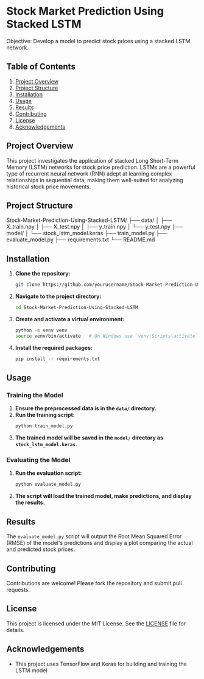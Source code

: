 # Stock Market Prediction Using Stacked LSTM
Objective: Develop a model to predict stock prices using a stacked LSTM network.

## Table of Contents
1. [Project Overview](#project-overview)
2. [Project Structure](#project-structure)
3. [Installation](#installation)
4. [Usage](#usage)
5. [Results](#results)
6. [Contributing](#contributing)
7. [License](#license)
8. [Acknowledgements](#acknowledgements)

## Project Overview
This project investigates the application of stacked Long Short-Term Memory (LSTM) networks for stock price prediction. LSTMs are a powerful type of recurrent neural network (RNN) adept at learning complex relationships in sequential data, making them well-suited for analyzing historical stock price movements.

## Project Structure
Stock-Market-Prediction-Using-Stacked-LSTM/
├── data/
│   ├── X_train.npy
│   ├── X_test.npy
│   ├── y_train.npy
│   └── y_test.npy
├── model/
│   └── stock_lstm_model.keras
├── train_model.py
├── evaluate_model.py
├── requirements.txt
└── README.md

## Installation
1. **Clone the repository:**
    ```sh
    git clone https://github.com/yourusername/Stock-Market-Prediction-Using-Stacked-LSTM.git
    ```
2. **Navigate to the project directory:**
    ```sh
    cd Stock-Market-Prediction-Using-Stacked-LSTM
    ```
3. **Create and activate a virtual environment:**
    ```sh
    python -m venv venv
    source venv/bin/activate   # On Windows use `venv\Scripts\activate`
    ```
4. **Install the required packages:**
    ```sh
    pip install -r requirements.txt
    ```

## Usage
### Training the Model
1. **Ensure the preprocessed data is in the `data/` directory.**
2. **Run the training script:**
    ```sh
    python train_model.py
    ```
3. **The trained model will be saved in the `model/` directory as `stock_lstm_model.keras`.**

### Evaluating the Model
1. **Run the evaluation script:**
    ```sh
    python evaluate_model.py
    ```
2. **The script will load the trained model, make predictions, and display the results.**

## Results
The `evaluate_model.py` script will output the Root Mean Squared Error (RMSE) of the model's predictions and display a plot comparing the actual and predicted stock prices.

## Contributing
Contributions are welcome! Please fork the repository and submit pull requests.

## License
This project is licensed under the MIT License. See the [LICENSE](LICENSE) file for details.

## Acknowledgements
- This project uses TensorFlow and Keras for building and training the LSTM model.
